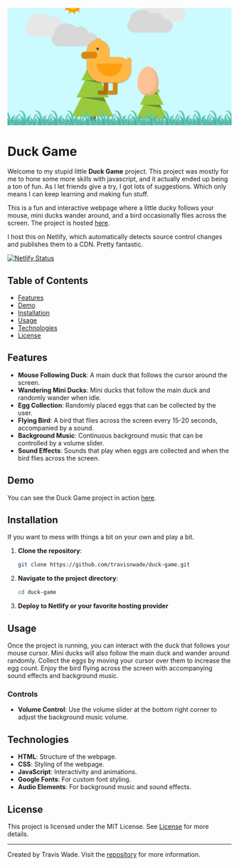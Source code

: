 

![Duck Game](assets/images/duck-og-bg.jpg "Duck Game")

# Duck Game

Welcome to my stupid little **Duck Game** project.  This project was mostly for me to hone some more skills with javascript, and it actually ended up being a ton of fun. As I let friends give a try, I got lots of suggestions. Which only means I can keep learning and making fun stuff.

This is a fun and interactive webpage where a little ducky follows your mouse, mini ducks wander around, and a bird occasionally flies across the screen. The project is hosted [here](https://duck.twade.io/).

I host this on Netlify, which automatically detects source control changes and publishes them to a CDN. Pretty fantastic.

[![Netlify Status](https://api.netlify.com/api/v1/badges/dfb9354d-d51d-4516-ab07-2bad51384f8e/deploy-status)](https://app.netlify.com/sites/twadeio-duck/deploys)

## Table of Contents
- [Features](#features)
- [Demo](#demo)
- [Installation](#installation)
- [Usage](#usage)
- [Technologies](#technologies)
- [License](#license)

## Features
- **Mouse Following Duck**: A main duck that follows the cursor around the screen.
- **Wandering Mini Ducks**: Mini ducks that follow the main duck and randomly wander when idle.
- **Egg Collection**: Randomly placed eggs that can be collected by the user.
- **Flying Bird**: A bird that flies across the screen every 15-20 seconds, accompanied by a sound.
- **Background Music**: Continuous background music that can be controlled by a volume slider.
- **Sound Effects**: Sounds that play when eggs are collected and when the bird flies across the screen.

## Demo
You can see the Duck Game project in action [here](https://duck.twade.io/).

## Installation
If you want to mess with things a bit on your own and play a bit.

1. **Clone the repository**:
    ```bash
    git clone https://github.com/travisnwade/duck-game.git
    ```

2. **Navigate to the project directory**:
    ```bash
    cd duck-game
    ```

3. **Deploy to Netlify or your favorite hosting provider**

## Usage
Once the project is running, you can interact with the duck that follows your mouse cursor. Mini ducks will also follow the main duck and wander around randomly. Collect the eggs by moving your cursor over them to increase the egg count. Enjoy the bird flying across the screen with accompanying sound effects and background music.

### Controls
- **Volume Control**: Use the volume slider at the bottom right corner to adjust the background music volume.

## Technologies
- **HTML**: Structure of the webpage.
- **CSS**: Styling of the webpage.
- **JavaScript**: Interactivity and animations.
- **Google Fonts**: For custom font styling.
- **Audio Elements**: For background music and sound effects.

## License
This project is licensed under the MIT License. See [License](LICENSE) for more details.

---

Created by Travis Wade. Visit the [repository](https://github.com/travisnwade/duck-game) for more information.
